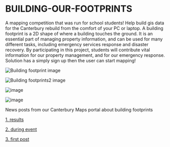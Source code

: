 # BUILDING-OUR-FOOTPRINTS
A mapping competition that was run for school students! Help build gis data for the Canterbury rebuild from the comfort of your PC or laptop.  A building footprint is a 2D shape of where a building touches the ground. It is an essential part of managing property information, and can be used for many different tasks, including emergency services response and disaster recovery.  By participating in this project, students will contribute vital information for our property management, and for our emergency response.  Solution has a simply sign up then the user can start mapping!

![Building footprint image](http://canterburymaps.govt.nz/media/9930e04d-1750-4d39-8f63-56c4823bc338)

![Building footprints2 image](http://canterburymaps.govt.nz/media/79a1e272-0659-404f-adb1-182ce6edca9b)

![image](http://canterburymaps.govt.nz/media/57db7f53-c0a7-480e-a50e-cc0059d1cf90)

![image](http://canterburymaps.govt.nz/media/d1cec92d-2a79-4e2c-9797-529793a33b34)

News posts from our Canterbury Maps portal about building footprints

[1. results](http://canterburymaps.govt.nz/building-our-footprints-competition-results)

[2. during event](http://canterburymaps.govt.nz/building-footprints-competition-is-heating-up)

[3. first post](http://canterburymaps.govt.nz/involving-kids-in-gis)
